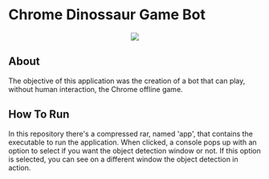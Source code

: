 # Chrome Dinossaur Game Bot

<p align="center">
  <img src="https://image.ibb.co/mZ0rUc/main.png" />
</p>

## About

The objective of this application was the creation of a bot that can play, without human interaction, the Chrome offline game.

## How To Run

In this repository there's a compressed rar, named 'app', that contains the executable to run the application. When clicked, a console pops up with an option to select if you want the object detection window or not. If this option is selected, you can see on a different window the object detection in action.

